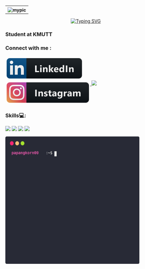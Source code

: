 
<table align=center>
  <th>
    <img src="" height="300" width="300" alt="mypic">
  </th>
</table>

<div align=center>
    <a href="https://git.io/typing-svg"><img src="https://readme-typing-svg.demolab.com?font=Fira+Code&weight=500&size=22&pause=1000&color=F7F2E5&center=true&vCenter=true&width=435&lines=Hello%F0%9F%91%8B%F0%9F%91%8B+I+am+Papangkorn%F0%9F%91%8B%F0%9F%91%8B" alt="Typing SVG" /></a>
</div>  
  

<h3>Student at KMUTT</h3>



<h3 align="left"> Connect with me :</h3>
<div id="badges">
  <a href="https://www.linkedin.com/in/papangkorn-kijsakulrat-6239a7250/" target="_blank">
    <img src="images/linkedin.svg" alt="LinkedIn" style="vertical-align:top; margin:6px 4px;">
  </a>  
  <a href="https://www.instagram.com/papaangkorn/" target="_blank">
    <img src="images/instagram.svg" alt="IG" style="vertical-align:top; margin:6px 4px;">
  </a>
  <a>
    <img src="https://dcbadge.vercel.app/api/shield/264438756302520331?theme=discord-inverted" />
  </a>


  
</div>



<h3 align="left">Skills💻:</h3>

<div>
<img src="https://img.shields.io/badge/React-20232A?style=for-the-badge&logo=react&logoColor=61DAFB" />
<img src="https://img.shields.io/badge/Tailwind_CSS-38B2AC?style=for-the-badge&logo=tailwind-css&logoColor=white" />
<img src="https://img.shields.io/badge/Vue%20js-35495E?style=for-the-badge&logo=vuedotjs&logoColor=4FC08D" />
<img src="https://img.shields.io/badge/Vite-B73BFE?style=for-the-badge&logo=vite&logoColor=FFD62E" />

</div>



<p> <img width="420"  height="400" alt="Github_Stats" src="https://raw.githubusercontent.com/papangkorn00/Template_Stats/1ab8b98f965718c335ba83a702e7b2d95fb0f249/github_stats.svg"</img></p>







